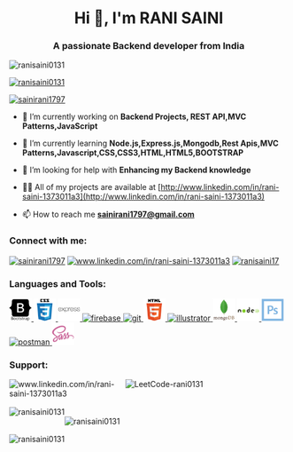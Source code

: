 <h1 align="center">Hi 👋, I'm RANI SAINI</h1>
<h3 align="center">A passionate Backend developer from India</h3>

<p align="left"> <img src="https://komarev.com/ghpvc/?username=ranisaini0131&label=Profile%20views&color=0e75b6&style=flat" alt="ranisaini0131" /> </p>

<p align="left"> <a href="https://github.com/ryo-ma/github-profile-trophy"><img src="https://github-profile-trophy.vercel.app/?username=ranisaini0131" alt="ranisaini0131" /></a> </p>

<p align="left"> <a href="https://twitter.com/sainirani1797" target="blank"><img src="https://img.shields.io/twitter/follow/sainirani1797?logo=twitter&style=for-the-badge" alt="sainirani1797" /></a> </p>

- 🔭 I’m currently working on **Backend Projects, REST API,MVC Patterns,JavaScript**

- 🌱 I’m currently learning **Node.js,Express.js,Mongodb,Rest Apis,MVC Patterns,Javascript,CSS,CSS3,HTML,HTML5,BOOTSTRAP**

- 🤝 I’m looking for help with **Enhancing my Backend knowledge**

- 👨‍💻 All of my projects are available at [http://www.linkedin.com/in/rani-saini-1373011a3](http://www.linkedin.com/in/rani-saini-1373011a3)

- 📫 How to reach me **sainirani1797@gmail.com**

<h3 align="left">Connect with me:</h3>
<p align="left">
<a href="https://twitter.com/sainirani1797" target="blank"><img align="center" src="https://raw.githubusercontent.com/rahuldkjain/github-profile-readme-generator/master/src/images/icons/Social/twitter.svg" alt="sainirani1797" height="30" width="40" /></a>
<a href="https://linkedin.com/in/www.linkedin.com/in/rani-saini-1373011a3" target="blank"><img align="center" src="https://raw.githubusercontent.com/rahuldkjain/github-profile-readme-generator/master/src/images/icons/Social/linked-in-alt.svg" alt="www.linkedin.com/in/rani-saini-1373011a3" height="30" width="40" /></a>
<a href="https://instagram.com/ranisaini17" target="blank"><img align="center" src="https://raw.githubusercontent.com/rahuldkjain/github-profile-readme-generator/master/src/images/icons/Social/instagram.svg" alt="ranisaini17" height="30" width="40" /></a>
</p>

<h3 align="left">Languages and Tools:</h3>
<p align="left"> <a href="https://getbootstrap.com" target="_blank" rel="noreferrer"> <img src="https://raw.githubusercontent.com/devicons/devicon/master/icons/bootstrap/bootstrap-plain-wordmark.svg" alt="bootstrap" width="40" height="40"/> </a> <a href="https://www.w3schools.com/css/" target="_blank" rel="noreferrer"> <img src="https://raw.githubusercontent.com/devicons/devicon/master/icons/css3/css3-original-wordmark.svg" alt="css3" width="40" height="40"/> </a> <a href="https://expressjs.com" target="_blank" rel="noreferrer"> <img src="https://raw.githubusercontent.com/devicons/devicon/master/icons/express/express-original-wordmark.svg" alt="express" width="40" height="40"/> </a> <a href="https://firebase.google.com/" target="_blank" rel="noreferrer"> <img src="https://www.vectorlogo.zone/logos/firebase/firebase-icon.svg" alt="firebase" width="40" height="40"/> </a> <a href="https://git-scm.com/" target="_blank" rel="noreferrer"> <img src="https://www.vectorlogo.zone/logos/git-scm/git-scm-icon.svg" alt="git" width="40" height="40"/> </a> <a href="https://www.w3.org/html/" target="_blank" rel="noreferrer"> <img src="https://raw.githubusercontent.com/devicons/devicon/master/icons/html5/html5-original-wordmark.svg" alt="html5" width="40" height="40"/> </a> <a href="https://www.adobe.com/in/products/illustrator.html" target="_blank" rel="noreferrer"> <img src="https://www.vectorlogo.zone/logos/adobe_illustrator/adobe_illustrator-icon.svg" alt="illustrator" width="40" height="40"/> </a> <a href="https://www.mongodb.com/" target="_blank" rel="noreferrer"> <img src="https://raw.githubusercontent.com/devicons/devicon/master/icons/mongodb/mongodb-original-wordmark.svg" alt="mongodb" width="40" height="40"/> </a> <a href="https://nodejs.org" target="_blank" rel="noreferrer"> <img src="https://raw.githubusercontent.com/devicons/devicon/master/icons/nodejs/nodejs-original-wordmark.svg" alt="nodejs" width="40" height="40"/> </a> <a href="https://www.photoshop.com/en" target="_blank" rel="noreferrer"> <img src="https://raw.githubusercontent.com/devicons/devicon/master/icons/photoshop/photoshop-line.svg" alt="photoshop" width="40" height="40"/> </a> <a href="https://postman.com" target="_blank" rel="noreferrer"> <img src="https://www.vectorlogo.zone/logos/getpostman/getpostman-icon.svg" alt="postman" width="40" height="40"/> </a> <a href="https://sass-lang.com" target="_blank" rel="noreferrer"> <img src="https://raw.githubusercontent.com/devicons/devicon/master/icons/sass/sass-original.svg" alt="sass" width="40" height="40"/> </a> </p>

<h3 align="left">Support:</h3>
<p><a href="https://www.buymeacoffee.com/www.linkedin.com/in/rani-saini-1373011a3"> <img align="left" src="https://cdn.buymeacoffee.com/buttons/v2/default-yellow.png" height="50" width="210" alt="www.linkedin.com/in/rani-saini-1373011a3" /></a><a href="https://ko-fi.com/LeetCode-rani0131"> <img align="left" src="https://cdn.ko-fi.com/cdn/kofi3.png?v=3" height="50" width="210" alt="LeetCode-rani0131" /></a></p><br><br>

<p><img align="left" src="https://github-readme-stats.vercel.app/api/top-langs?username=ranisaini0131&show_icons=true&locale=en&layout=compact" alt="ranisaini0131" /></p>

<p>&nbsp;<img align="center" src="https://github-readme-stats.vercel.app/api?username=ranisaini0131&show_icons=true&locale=en" alt="ranisaini0131" /></p>

<p><img align="center" src="https://github-readme-streak-stats.herokuapp.com/?user=ranisaini0131&" alt="ranisaini0131" /></p>
